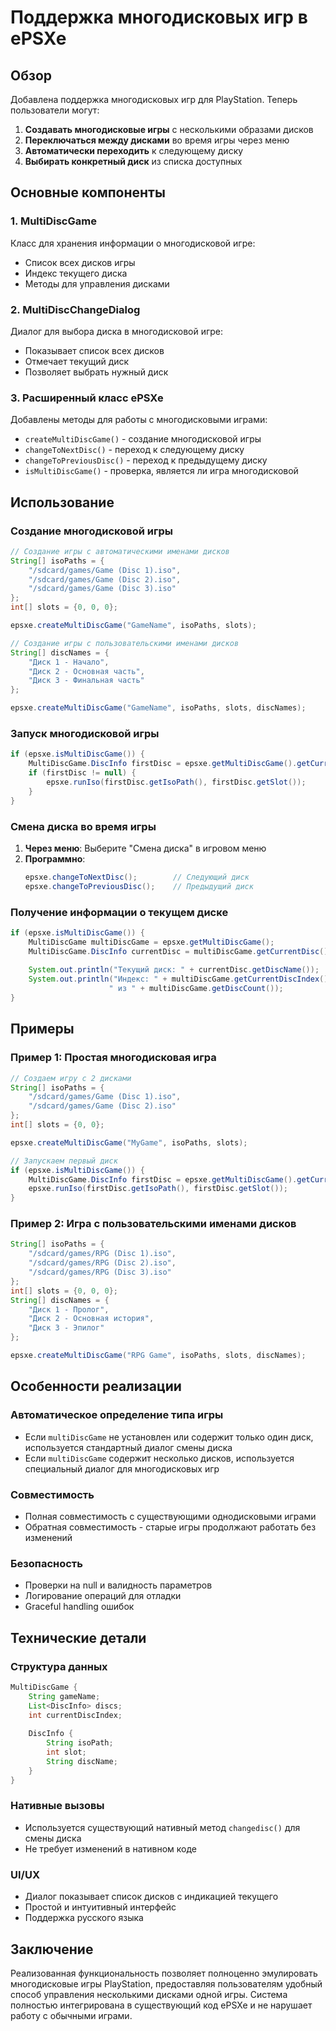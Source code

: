 # Поддержка многодисковых игр в ePSXe

## Обзор

Добавлена поддержка многодисковых игр для PlayStation. Теперь пользователи могут:

1. **Создавать многодисковые игры** с несколькими образами дисков
2. **Переключаться между дисками** во время игры через меню
3. **Автоматически переходить** к следующему диску
4. **Выбирать конкретный диск** из списка доступных

## Основные компоненты

### 1. MultiDiscGame
Класс для хранения информации о многодисковой игре:
- Список всех дисков игры
- Индекс текущего диска
- Методы для управления дисками

### 2. MultiDiscChangeDialog
Диалог для выбора диска в многодисковой игре:
- Показывает список всех дисков
- Отмечает текущий диск
- Позволяет выбрать нужный диск

### 3. Расширенный класс ePSXe
Добавлены методы для работы с многодисковыми играми:
- `createMultiDiscGame()` - создание многодисковой игры
- `changeToNextDisc()` - переход к следующему диску
- `changeToPreviousDisc()` - переход к предыдущему диску
- `isMultiDiscGame()` - проверка, является ли игра многодисковой

## Использование

### Создание многодисковой игры

```java
// Создание игры с автоматическими именами дисков
String[] isoPaths = {
    "/sdcard/games/Game (Disc 1).iso",
    "/sdcard/games/Game (Disc 2).iso",
    "/sdcard/games/Game (Disc 3).iso"
};
int[] slots = {0, 0, 0};

epsxe.createMultiDiscGame("GameName", isoPaths, slots);

// Создание игры с пользовательскими именами дисков
String[] discNames = {
    "Диск 1 - Начало",
    "Диск 2 - Основная часть", 
    "Диск 3 - Финальная часть"
};

epsxe.createMultiDiscGame("GameName", isoPaths, slots, discNames);
```

### Запуск многодисковой игры

```java
if (epsxe.isMultiDiscGame()) {
    MultiDiscGame.DiscInfo firstDisc = epsxe.getMultiDiscGame().getCurrentDisc();
    if (firstDisc != null) {
        epsxe.runIso(firstDisc.getIsoPath(), firstDisc.getSlot());
    }
}
```

### Смена диска во время игры

1. **Через меню**: Выберите "Смена диска" в игровом меню
2. **Программно**: 
   ```java
   epsxe.changeToNextDisc();        // Следующий диск
   epsxe.changeToPreviousDisc();    // Предыдущий диск
   ```

### Получение информации о текущем диске

```java
if (epsxe.isMultiDiscGame()) {
    MultiDiscGame multiDiscGame = epsxe.getMultiDiscGame();
    MultiDiscGame.DiscInfo currentDisc = multiDiscGame.getCurrentDisc();
    
    System.out.println("Текущий диск: " + currentDisc.getDiscName());
    System.out.println("Индекс: " + multiDiscGame.getCurrentDiscIndex() + 
                      " из " + multiDiscGame.getDiscCount());
}
```

## Примеры

### Пример 1: Простая многодисковая игра

```java
// Создаем игру с 2 дисками
String[] isoPaths = {
    "/sdcard/games/Game (Disc 1).iso",
    "/sdcard/games/Game (Disc 2).iso"
};
int[] slots = {0, 0};

epsxe.createMultiDiscGame("MyGame", isoPaths, slots);

// Запускаем первый диск
if (epsxe.isMultiDiscGame()) {
    MultiDiscGame.DiscInfo firstDisc = epsxe.getMultiDiscGame().getCurrentDisc();
    epsxe.runIso(firstDisc.getIsoPath(), firstDisc.getSlot());
}
```

### Пример 2: Игра с пользовательскими именами дисков

```java
String[] isoPaths = {
    "/sdcard/games/RPG (Disc 1).iso",
    "/sdcard/games/RPG (Disc 2).iso",
    "/sdcard/games/RPG (Disc 3).iso"
};
int[] slots = {0, 0, 0};
String[] discNames = {
    "Диск 1 - Пролог",
    "Диск 2 - Основная история",
    "Диск 3 - Эпилог"
};

epsxe.createMultiDiscGame("RPG Game", isoPaths, slots, discNames);
```

## Особенности реализации

### Автоматическое определение типа игры
- Если `multiDiscGame` не установлен или содержит только один диск, используется стандартный диалог смены диска
- Если `multiDiscGame` содержит несколько дисков, используется специальный диалог для многодисковых игр

### Совместимость
- Полная совместимость с существующими однодисковыми играми
- Обратная совместимость - старые игры продолжают работать без изменений

### Безопасность
- Проверки на null и валидность параметров
- Логирование операций для отладки
- Graceful handling ошибок

## Технические детали

### Структура данных
```java
MultiDiscGame {
    String gameName;
    List<DiscInfo> discs;
    int currentDiscIndex;
    
    DiscInfo {
        String isoPath;
        int slot;
        String discName;
    }
}
```

### Нативные вызовы
- Используется существующий нативный метод `changedisc()` для смены диска
- Не требует изменений в нативном коде

### UI/UX
- Диалог показывает список дисков с индикацией текущего
- Простой и интуитивный интерфейс
- Поддержка русского языка

## Заключение

Реализованная функциональность позволяет полноценно эмулировать многодисковые игры PlayStation, предоставляя пользователям удобный способ управления несколькими дисками одной игры. Система полностью интегрирована в существующий код ePSXe и не нарушает работу с обычными играми. 